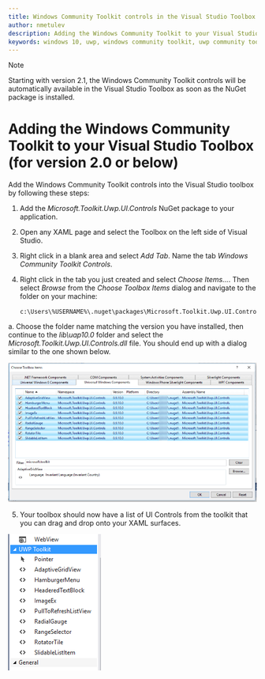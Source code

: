 ```yaml
---
title: Windows Community Toolkit controls in the Visual Studio Toolbox
author: nmetulev
description: Adding the Windows Community Toolkit to your Visual Studio Toolbox simplifies the development workflow with the Visual Studio designer 
keywords: windows 10, uwp, windows community toolkit, uwp community toolkit, uwp toolkit, visual studio, toolbox
---
```


> [!NOTE]
Starting with version 2.1, the Windows Community Toolkit controls will be automatically available in the Visual Studio Toolbox as soon as the NuGet package is installed.

# Adding the Windows Community Toolkit to your Visual Studio Toolbox (for version 2.0 or below)

Add the Windows Community Toolkit controls into the Visual Studio toolbox by following these steps:

1) Add the *Microsoft.Toolkit.Uwp.UI.Controls* NuGet package to your application. 

2) Open any XAML page and select the Toolbox on the left side of Visual Studio.

3) Right click in a blank area and select *Add Tab*.  Name the tab *Windows Community Toolkit Controls*.

4) Right click in the tab you just created and select *Choose Items...*.  Then select *Browse* from the *Choose Toolbox Items* dialog and navigate to the folder on your machine:

    ```
    c:\Users\%USERNAME%\.nuget\packages\Microsoft.Toolkit.Uwp.UI.Controls\
    ```

a.  Choose the folder name matching the version you have installed, then continue to the *lib\uap10.0* folder and select the *Microsoft.Toolkit.Uwp.UI.Controls.dll* file.  You should end up with a dialog similar to the one shown below.

![UI Toolbox Items](resources/images/choosetoolboxitems.png "Choose Toolbox Image")

5) Your toolbox should now have a list of UI Controls from the toolkit that you can drag and drop onto your XAML surfaces.

![Completed Toolbox Items](resources/images/toolboxfinal.png "Toolbox Final Image")

